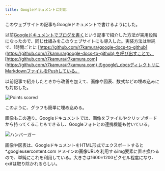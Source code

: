 ```yaml
---
title: Googleドキュメントに対応
---
```

このウェブサイトの記事もGoogleドキュメントで書けるようにした。

以前[Googleドキュメントでブログを書く](https://r7kamura.com/articles/2022-04-30-google-docs-for-blogging)という記事で紹介した方法が実用段階になったので、同じ仕組みをこのウェブサイトにも導入した。実装方法は単純で、1時間ごとに [https://github.com/r7kamura/google-docs-to-github](https://github.com/r7kamura/google-docs-to-github) を呼び出すことで、 [https://github.com/r7kamura/r7kamura.com](https://github.com/r7kamura/r7kamura.com) のgoogle\_docsディレクトリにMarkdownファイルをPushしている。

以前記事で紹介したときから改善を加えて、画像や図表、数式などの埋め込みにも対応した。

![](https://lh3.googleusercontent.com/docs/ADP-6oGP9UwSQeN_ZKAS82c_Jmg6TYtrl5bur4oLoXYaNOg0SPLLtPb5cU7_8AJkpyq_m7IugCSE1Z4vaYpSN_3iRcs6Rvkqa8In2OHYPM5cUvBlhjugw61aEbNXLXpJgTR5L-aYa3fHbA5QDnjasGtMtiE2cFFbHXQMlc-Cb0qD6EUIxJ588ILwRHp6EUnDMvMkH3wjWTuF3TcByik6ejsn46tTcVyKG3om-xfI6RZg7UN7MqCwt2S0boFbQ7xO05GONuTAp6CdRT519leFu1w1K4k2Mtt66FeCgCvXl4Hhc85bAZjneqOJ1BnwuJU8FD7uUtNXdTzLF-zOD-dK0Yff0nkT4M8muhUzSzKW_SD5wCPG0j5UOJi2veFqEFjWHGa1KRuShlX71OOwdeIz0xRObrgkBEGF64RsYZMdl-KhQA67W43ocDmsyAschDVk0RWu5BXven0UPugT18zsh15dJERvwBvSWJEqEu-rMTAwCupJVpQn459qfS7JwFcU7rRX85dJlQTn8WjtW-hoKwM4MclSrLWR824PmygBvL7oQ-5jxiA7dcXGCmIGdjdqUHGPQ_NJjxlv6mLxd9YXekPuo6YpQsMCyEOCzS6S-ZlCMXy5BKCDq_hGsUK7R1ye2wZxL_7A1F8Yu1q0ZCPXtmJn_6gTb1mZIeNq42dIFoMy683CvCn4tWnzDMRZ6PcEAO3rQYjMAGZZMCESvu2Uzp2okS6m8uNGTqElt2IFHM6jHs4PDwXp65U3XGMn4AV1ZR9DBRuN40vTrHaudzktxom8ZtMsaIhlhuxXf3Otwtrfxb-SNZ6qhLAyOYfPezNPRghgwiQ9Xsz4x86Vu12J-uAipRS3xhqM7oJ7RCgA4uF_phRGwpGrKxFI402w98tlHUe46VKWgVzK-ij0U_oSMxbWIJxKeZAC1rU6JOPvuzs3xXFefw_5PunIBcowTXUrZCZPbNGglgkPm0z94oMQPIPfAf0o4EP5grG_y5lwlUbm8AffvVya3DQPZn_47Nj3cKYF6EN357V9Cxty8OFmd9UgwkY6nO6vwFyPpGnnFrCy1NdkvQKwZRUPbUW9SC89T1RnhobfjfRrdN6gjiJvCZ2UCXTERISJqGmH6YfUUpKgk5LQY5T0Zew3sxMVgX0PQZGJTf0IrC3vM_IUrScyC0Ue6nXbdaKaUY8X4hCrFDpXmwECysGLD9TlgoGMjOas5oparQHhORzecouvMDBC_0GDSnx64aQEtuy3gXsAJmmaqog5uXp0 "Points scored")

このように、グラフも簡単に埋め込める。

画像もこの通り。Googleドキュメントでは、画像をファイルやクリップボードから持ってくることもできるし、Googleフォトとの連携機能も付いている。

![](https://lh3.googleusercontent.com/docs/ADP-6oFdduUdqrq7zRymQHEGQxnDdgPtCsz8GkTFV9i7GZwpJ35-6SdIoBOgqoFZ5JZeSaW33e_oBaQweOnF555Ip1XGljR0hDlJd0KYGf22dFB3N_NnFcdmQAhKeJSOkkZFu3saoF0Kc7jeNC_SdyV7Yh8bnpVtlh3S87Inrch02qdfMxJ09q7iDHQ56-MSNK8AEKI247it0XPoGy46J2Pq_XwyW_g26jrBYMYJ_k0Y3FfDwNHNkDlEd02TbdbG_Q-OsHm_dHqFU1exla5El-TBPD3Ey5odZsd9Vp824OQf4zrVDj8MZPVOTJnPVGxZUQy4ywn6BWf97SVOxGLmJdkBj26en6iOOncka-HDn2JdC4fE2OTIoyesaxvCDPJaJY45KtPCqBCpKfiXl0ZCP1wQkGzMViJ2IUNy-IxJzGAEyHJAHjmTTH4eGJft5QPKMvj-ia-7_YbLXSH17Tgk152gCghgYlpTd_ZDln-I88Q3T7B-qBfPdwgy_tWfXbK1c_zThW7Prdg4H32jy31oLFGv43fQKEZBOnpaYDhSr-td-JWxMcFWuwtDxRVpb0zmhbtMVi36ddyg8QrXyS9bF5mGFNu8Vbp5ZoA-21weIOaNJuwJn2phIa_0bzB6KWypOUXerMpawTn5j4MyvoykfKqUV5mQekt47gF9vTEhLa7Ls1W1XOGEipTWGsyfVdz7MqXTax2fmeWMdmR_ePl3pe7VFOlsZrhRfuntmw2nQdWzktnvFEM4u4ye40a1fkzsGAYm0pB_6ZQ7wxoec-n2oDsaifpUJWX80WK9H21lKAk8yjqtvZm_lcW18KZbsPX-jusphiO6pLWXQR-Rnhl3fpK8IB73XkpKCYQdAK9UcOfx89I6l0jJEr3ABZqHP2Lje0cr367uw0OpLExF3MGkAYAwVtkHiRDBqaqMHXjM-gZlTE6vZYcHw2VCDUsCs3areXI2ExxrkuM5QnJGgWEdIHR8VQVNw8xQjxcaBwePNFCsR9-OVEwxLFIp8ucPGvyC0sfk5yvK2tQ1Lvoi6DkMa4BHhLD8DHlQ6ncE6w_TA3FfuTUBerIzHNY1kWkr5M1v-s6Ob8oGYTzx__P0_XBilZDvyUUtpnHV-txzzhjx8rAl4KdeDM3IZHbsL8fzlHMeNHwjcb6HL3YOe4dQg9-H7FwM0CBdGdv5Gj0RR1pAGSloitxFm1amb-K4uFt-tR_Fk0Zp2D8PcntxA7qHm2TMKBZOotsZrp4Fh0VYPPG3b5i2fhbN9b9f "ハンバーガー")

画像や図表は、GoogleドキュメントをHTML形式でエクスポートすると \*.googleusercontent.com ドメインの画像URLを利用するimg要素に置き換わるので、単純にこれを利用している。大きさは1600×1200ピクセル程度になり、exifは取り除かれるらしい。
